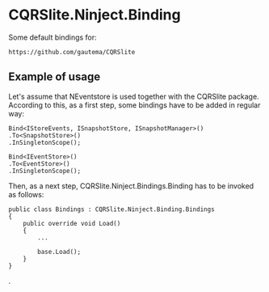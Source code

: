 # CQRSlite.Ninject.Binding
Some default bindings for: 
```
https://github.com/gautema/CQRSlite
```

## Example of usage
Let's assume that NEventstore is used together with the CQRSlite package.
According to this, as a first step, some bindings have to be added in regular way:

```
Bind<IStoreEvents, ISnapshotStore, ISnapshotManager>()
.To<SnapshotStore>()
.InSingletonScope();

Bind<IEventStore>()
.To<EventStore>()
.InSingletonScope();
```

Then, as a next step, CQRSlite.Ninject.Bindings.Binding has to be invoked as follows:
```
public class Bindings : CQRSlite.Ninject.Binding.Bindings
{
	public override void Load()
	{
		...

		base.Load();
	}
}
```
.
